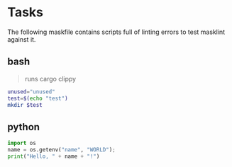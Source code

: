 # Tasks

The following maskfile contains scripts full of linting errors to test masklint against it.

## bash

> runs cargo clippy

```bash
unused="unused"
test=$(echo "test")
mkdir $test
```

## python

```py
import os
name = os.getenv("name", "WORLD");
print("Hello, " + name + "!")
```

